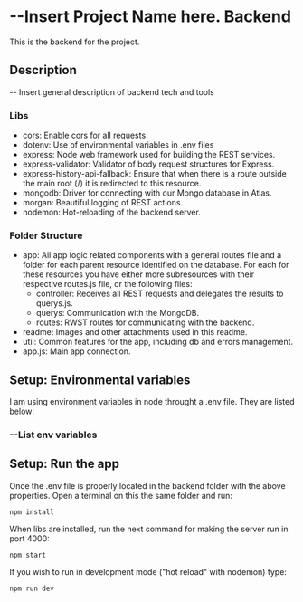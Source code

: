 # --Insert Project Name here. Backend

This is the backend for the project.

## Description

-- Insert general description of backend tech and tools

### Libs

- cors: Enable cors for all requests
- dotenv: Use of environmental variables in .env files
- express: Node web framework used for building the REST services.
- express-validator: Validator of body request structures for Express.
- express-history-api-fallback: Ensure that when there is a route outside the main root (/) it is redirected to this resource.
- mongodb: Driver for connecting with our Mongo database in Atlas.
- morgan: Beautiful logging of REST actions.
- nodemon: Hot-reloading of the backend server.

### Folder Structure

- app: All app logic related components with a general routes file and a folder for each parent resource identified on the database. For each for these resources you have either more subresources with their respective routes.js file, or the following files:
  - controller: Receives all REST requests and delegates the results to querys.js.
  - querys: Communication with the MongoDB.
  - routes: RWST routes for communicating with the backend.
- readme: Images and other attachments used in this readme.
- util: Common features for the app, including db and errors management.
- app.js: Main app connection.

## Setup: Environmental variables

I am using environment variables in node throught a .env file. They are listed below:

### --List env variables

## Setup: Run the app

Once the .env file is properly located in the backend folder with the above properties. Open a terminal on this the same folder and run:

```
npm install
```

When libs are installed, run the next command for making the server run in port 4000:

```
npm start
```

If you wish to run in development mode ("hot reload" with nodemon) type:

```
npm run dev
```
